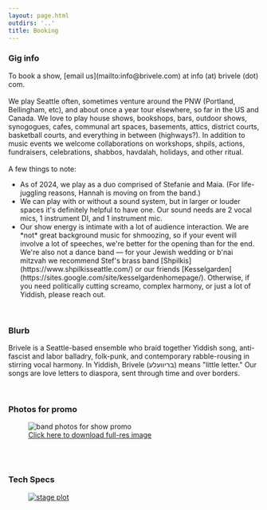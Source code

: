 ```yaml
---
layout: page.html
outdirs: '..'
title: Booking
---
```

<h3>Gig info</h3>
To book a show, [email us](mailto:info@brivele.com) at info (at) brivele (dot) com.</br></br>
We play Seattle often, sometimes venture around the PNW (Portland, Bellingham, etc), and about once a year tour elsewhere, so far in the US and Canada. We love to play house shows, bookshops, bars, outdoor shows, synogogues, cafes, communal art spaces, basements, attics, district courts, basketball courts, and everything in between (highways?). In addition to music events we welcome collaborations on workshops, shpils, actions, fundraisers, celebrations, shabbos, havdalah, holidays, and other ritual.</br></br>
A few things to note:</br>
<ul>
<li>As of 2024, we play as a duo comprised of Stefanie and Maia. (For life-juggling reasons, Hannah is moving on from the band.)</li>
<li>We can play with or without a sound system, but in larger or louder spaces it's definitely helpful to have one. Our sound needs are 2 vocal mics, 1 instrument DI, and 1 instrument mic.</li>
<li>Our show energy is intimate with a lot of audience interaction. We are *not* great background music for shmoozing, so if your event will involve a lot of speeches, we're better for the opening than for the end. We're also not a dance band &mdash; for your Jewish wedding or b'nai mitzvah we recommend Stef's brass band [Shpilkis](https://www.shpilkisseattle.com/) or our friends [Kesselgarden](https://sites.google.com/site/kesselgardenhomepage/). Otherwise, if you need politically cutting screamo, complex harmony, or just a lot of Yiddish, please reach out.</li>
</ul>
<br/>
<h3>Blurb</h3>
<p>Brivele is a Seattle-based ensemble who braid together Yiddish song, anti-fascist and labor balladry, folk-punk, and contemporary rabble-rousing in stirring vocal harmony. In Yiddish, Brivele (בריוועלע) means "little letter." Our songs are love letters to diaspora, sent through time and over borders.</p>
<br/>

<h3>Photos for promo</h3>
<div class='photo'>
<figure id='photoelement'><img src='../images/bandpix/lowfi/brief-corner.jpg' alt='band photos for show promo'>
<div id='getfullres' class='promo'><span><a href='' target='_blank'><i class="fa fa-download" aria-hidden="true"></i> Click here to download full-res image</a></span></div>
</figure>
<div class='arrowseparator'></div>
<span class='larr'><i class="fa fa-angle-left fa-2x"></i></span>
<span class='rarr'><i class="fa fa-angle-right fa-2x"></i></span>
</div>
<br/><br/>

<h3>Tech Specs</h3>
<div class='photo'>
<figure id='stageplot'><a href='../images/briefstageplot.png'><img src='../images/briefstageplot.png' alt='stage plot'></a></figure>
</div>

<!--<li>In recent years, for childcare reasons, we play many of our shows as a duo comprised of Stefanie and Maia. This is especially likely for shows outside of Seattle. But not always!</li>
<li>We can play with or without a sound system, but in larger or louder spaces it's definitely helpful to have one. Our sound needs are 3 vocal mics, 2 instrument DIs, and 1-2 instrument mics.</li>-->
